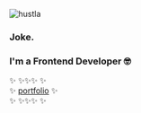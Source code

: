 ![hustla](https://user-images.githubusercontent.com/20097612/197925982-463b52c4-4e78-4671-9ced-b8e81a46c4c4.jpg)

### Joke.

### I'm a Frontend Developer 🤓

✨ ✨✨✨ ✨  
✨ [portfolio](https://iamrealmarsel.github.io/portfolio) ✨  
✨ ✨✨✨ ✨
